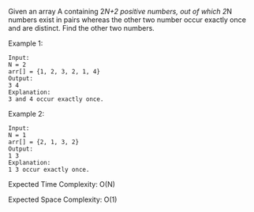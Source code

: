 Given an array A containing 2*N+2 positive numbers, out of which 2*N numbers exist in pairs whereas the other two number occur exactly once and are distinct. Find the other two numbers.

Example 1:
```
Input: 
N = 2
arr[] = {1, 2, 3, 2, 1, 4}
Output:
3 4 
Explanation:
3 and 4 occur exactly once.
```

Example 2:

```
Input:
N = 1
arr[] = {2, 1, 3, 2}
Output:
1 3
Explanation:
1 3 occur exactly once.
```

Expected Time Complexity: O(N)

Expected Space Complexity: O(1)
